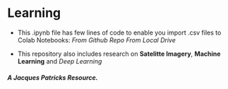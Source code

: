 # Learning

- This .ipynb file has few lines of code to enable you import .csv files to Colab Notebooks: 
*From Github Repo*
*From Local Drive*

- This repository also includes research on **Satelitte Imagery**, **Machine Learning** and *Deep Learning*


##### A Jacques Patricks Resource.
